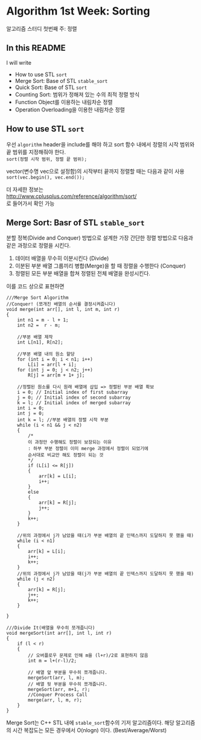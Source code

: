 # Algorithm 1st Week: Sorting
알고리즘 스터디 첫번째 주: 정렬

## In this README
I will write
  + How to use STL  ```sort```
  + Merge Sort: Base of STL ```stable_sort```   
  + Quick Sort: Base of STL ```sort```
  + Counting Sort: 범위가 정해져 있는 수의 최적 정렬 방식
  + Function Object를 이용하는 내림차순 정렬
  + Operation Overloading을 이용한 내림차순 정렬

## How to use STL ```sort```
우선 ```algorithm``` header을 include를 해야 하고 sort 함수 내에서 정렬의 시작 범위와 끝 범위를 지정해줘야 한다.   
```sort(정렬 시작 범위, 정렬 끝 범위);```

vector(변수명 vec으로 설정함)의 시작부터 끝까지 정렬할 때는 다음과 같이 사용   
```sort(vec.begin(), vec.end());```   

더 자세한 정보는   
http://www.cplusplus.com/reference/algorithm/sort/   
로 들어가서 확인 가능   

## Merge Sort: Basr of STL ```stable_sort```   
분할 정복(Divide and Conquer) 방법으로 설계한 가장 간단한 정렬 방법으로 다음과 같은 과정으로 정렬을 시킨다.
  1. 데이터 배열을 무수히 이분시킨다 (Divide)   
  2. 이분된 부분 배열 그룹끼리 병합(Merge)을 할 때 정렬을 수행한다 (Conquer)   
  3. 정렬된 모든 부분 배열을 합쳐 정렬된 전체 배열을 완성시킨다.   

이를 코드 상으로 표현하면

```
///Merge Sort Algorithm
//Conquer! (쪼개진 배열의 순서를 결정시켜줍니다)
void merge(int arr[], int l, int m, int r)
{
    int n1 = m - l + 1; 
    int n2 =  r - m; 
  
    //부분 배열 제작
    int L[n1], R[n2]; 
  
    //부분 배열 내의 원소 할당
    for (int i = 0; i < n1; i++) 
        L[i] = arr[l + i]; 
    for (int j = 0; j < n2; j++) 
        R[j] = arr[m + 1+ j]; 
    
    //정렬된 원소를 다시 원래 배열에 삽입 => 정렬된 부분 배열 확보
    i = 0; // Initial index of first subarray 
    j = 0; // Initial index of second subarray 
    k = l; // Initial index of merged subarray 
    int i = 0;
    int j = 0;
    int k = l; //부분 배열의 정렬 시작 부분
    while (i < n1 && j < n2) 
    { 
        /*
        이 과정만 수행해도 정렬이 보장되는 이유
        : 하부 부분 정렬이 이미 merge 과정에서 정렬이 되었기에
        순서대로 비교만 해도 정렬이 되는 것
        */
        if (L[i] <= R[j]) 
        { 
            arr[k] = L[i]; 
            i++; 
        } 
        else
        { 
            arr[k] = R[j]; 
            j++; 
        } 
        k++; 
    } 
  
    //위의 과정에서 j가 남았을 때(i가 부분 배열의 끝 인덱스까지 도달하지 못 했을 때)
    while (i < n1) 
    { 
        arr[k] = L[i]; 
        i++; 
        k++; 
    } 
    //위의 과정에서 j가 남았을 때(j가 부분 배열의 끝 인덱스까지 도달하지 못 했을 때)
    while (j < n2) 
    { 
        arr[k] = R[j]; 
        j++; 
        k++; 
    } 
    
}

///Divide It(배열을 무수히 쪼개줍니다)
void mergeSort(int arr[], int l, int r) 
{ 
    if (l < r) 
    { 
        // 오버플로우 문제로 인해 m을 (l+r)/2로 표현하지 않음
        int m = l+(r-l)/2; 
  
        // 배열 앞 부분을 무수히 쪼개줍니다.
        mergeSort(arr, l, m); 
        // 배열 뒷 부분을 무수히 쪼개줍니다.
        mergeSort(arr, m+1, r); 
        //Conquer Process Call
        merge(arr, l, m, r); 
    } 
} 
```

Merge Sort는 C++ STL 내에 ```stable_sort```함수의 기저 알고리즘이다.
해당 알고리즘의 시간 복잡도는 모든 경우에서 O(nlogn) 이다. (Best/Average/Worst)
